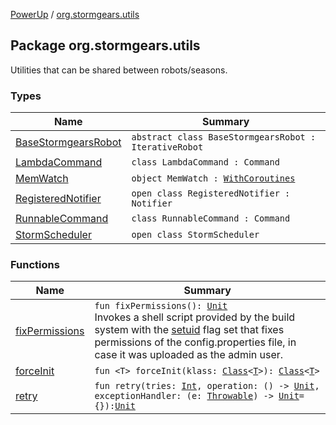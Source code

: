 [PowerUp](../index.md) / [org.stormgears.utils](./index.md)

## Package org.stormgears.utils

Utilities that can be shared between robots/seasons.

### Types

| Name | Summary |
|---|---|
| [BaseStormgearsRobot](-base-stormgears-robot/index.md) | `abstract class BaseStormgearsRobot : IterativeRobot` |
| [LambdaCommand](-lambda-command/index.md) | `class LambdaCommand : Command` |
| [MemWatch](-mem-watch/index.md) | `object MemWatch : `[`WithCoroutines`](../org.stormgears.utils.concurrency/-with-coroutines/index.md) |
| [RegisteredNotifier](-registered-notifier/index.md) | `open class RegisteredNotifier : Notifier` |
| [RunnableCommand](-runnable-command/index.md) | `class RunnableCommand : Command` |
| [StormScheduler](-storm-scheduler/index.md) | `open class StormScheduler` |

### Functions

| Name | Summary |
|---|---|
| [fixPermissions](fix-permissions.md) | `fun fixPermissions(): `[`Unit`](https://kotlinlang.org/api/latest/jvm/stdlib/kotlin/-unit/index.html)<br>Invokes a shell script provided by the build system with the [setuid](https://en.wikipedia.org/wiki/Setuid) flag set that fixes permissions of the config.properties file, in case it was uploaded as the admin user. |
| [forceInit](force-init.md) | `fun <T> forceInit(klass: `[`Class`](http://docs.oracle.com/javase/8/docs/api/java/lang/Class.html)`<`[`T`](force-init.md#T)`>): `[`Class`](http://docs.oracle.com/javase/8/docs/api/java/lang/Class.html)`<`[`T`](force-init.md#T)`>` |
| [retry](retry.md) | `fun retry(tries: `[`Int`](https://kotlinlang.org/api/latest/jvm/stdlib/kotlin/-int/index.html)`, operation: () -> `[`Unit`](https://kotlinlang.org/api/latest/jvm/stdlib/kotlin/-unit/index.html)`, exceptionHandler: (e: `[`Throwable`](https://kotlinlang.org/api/latest/jvm/stdlib/kotlin/-throwable/index.html)`) -> `[`Unit`](https://kotlinlang.org/api/latest/jvm/stdlib/kotlin/-unit/index.html)` = {}): `[`Unit`](https://kotlinlang.org/api/latest/jvm/stdlib/kotlin/-unit/index.html) |
